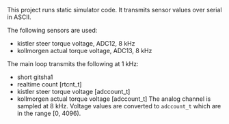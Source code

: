 This project runs static simulator code. It transmits sensor values over serial
in ASCII.

The following sensors are used:
 - kistler steer torque voltage, ADC12, 8 kHz
 - kollmorgen actual torque voltage, ADC13, 8 kHz

The main loop transmits the following at 1 kHz:
 - short gitsha1
 - realtime count [rtcnt_t]
 - kistler steer torque voltage [adccount_t]
 - kollmorgen actual torque voltage [adccount_t]
The analog channel is sampled at 8 kHz. Voltage values are converted to
`adccount_t` which are in the range [0, 4096).
